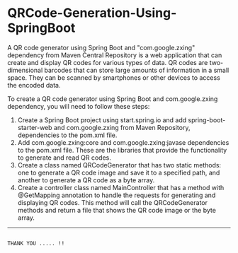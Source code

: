 # QRCode-Generation-Using-SpringBoot
A QR code generator using Spring Boot and "com.google.zxing" dependency from Maven Central Repository is a web application that can create and display QR codes for various types of data.
QR codes are two-dimensional barcodes that can store large amounts of information in a small space. They can be scanned by smartphones or other devices to access the encoded data.

To create a QR code generator using Spring Boot and com.google.zxing dependency, you will need to follow these steps:

1. Create a Spring Boot project using start.spring.io and add spring-boot-starter-web and com.google.zxing from Maven Repository, dependencies to the pom.xml file.
2. Add com.google.zxing:core and com.google.zxing:javase dependencies to the pom.xml file. These are the libraries that provide the functionality to generate and read QR codes.
3. Create a class named QRCodeGenerator that has two static methods: one to generate a QR code image and save it to a specified path, and another to generate a QR code as a byte array.
4. Create a controller class named MainController that has a method with @GetMapping annotation to handle the requests for generating and displaying QR codes. This method will call the QRCodeGenerator methods and return a file that shows the QR code image or the byte array.

--------------------------------------------------------------------------------------------------------------------------------------------------------------------------------------------------------------------

                                                                          THANK YOU ..... !! 
